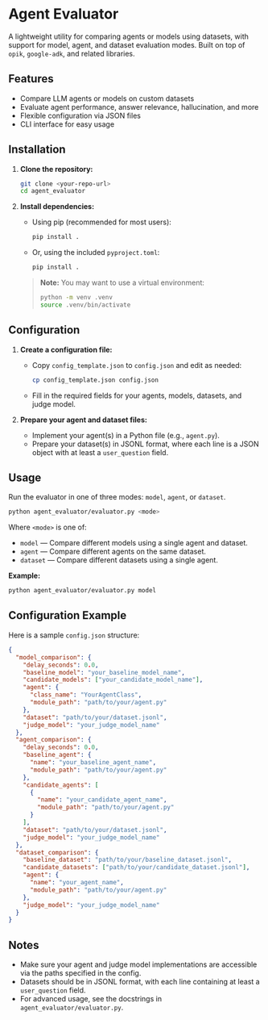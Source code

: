 # Agent Evaluator

A lightweight utility for comparing agents or models using datasets, with support for model, agent, and dataset evaluation modes. Built on top of `opik`, `google-adk`, and related libraries.

## Features

- Compare LLM agents or models on custom datasets
- Evaluate agent performance, answer relevance, hallucination, and more
- Flexible configuration via JSON files
- CLI interface for easy usage

## Installation

1. **Clone the repository:**
   ```bash
   git clone <your-repo-url>
   cd agent_evaluator
   ```

2. **Install dependencies:**
   - Using pip (recommended for most users):
     ```bash
     pip install .
     ```
   - Or, using the included `pyproject.toml`:
     ```bash
     pip install .
     ```

   > **Note:** You may want to use a virtual environment:
   > ```bash
   > python -m venv .venv
   > source .venv/bin/activate
   > ```

## Configuration

1. **Create a configuration file:**
   - Copy `config_template.json` to `config.json` and edit as needed:
     ```bash
     cp config_template.json config.json
     ```
   - Fill in the required fields for your agents, models, datasets, and judge model.

2. **Prepare your agent and dataset files:**
   - Implement your agent(s) in a Python file (e.g., `agent.py`).
   - Prepare your dataset(s) in JSONL format, where each line is a JSON object with at least a `user_question` field.

## Usage

Run the evaluator in one of three modes: `model`, `agent`, or `dataset`.

```bash
python agent_evaluator/evaluator.py <mode>
```

Where `<mode>` is one of:
- `model` &mdash; Compare different models using a single agent and dataset.
- `agent` &mdash; Compare different agents on the same dataset.
- `dataset` &mdash; Compare different datasets using a single agent.

**Example:**
```bash
python agent_evaluator/evaluator.py model
```

## Configuration Example

Here is a sample `config.json` structure:

```json
{
  "model_comparison": {
    "delay_seconds": 0.0,
    "baseline_model": "your_baseline_model_name",
    "candidate_models": ["your_candidate_model_name"],
    "agent": {
      "class_name": "YourAgentClass",
      "module_path": "path/to/your/agent.py"
    },
    "dataset": "path/to/your/dataset.jsonl",
    "judge_model": "your_judge_model_name"
  },
  "agent_comparison": {
    "delay_seconds": 0.0,
    "baseline_agent": {
      "name": "your_baseline_agent_name",
      "module_path": "path/to/your/agent.py"
    },
    "candidate_agents": [
      {
        "name": "your_candidate_agent_name",
        "module_path": "path/to/your/agent.py"
      }
    ],
    "dataset": "path/to/your/dataset.jsonl",
    "judge_model": "your_judge_model_name"
  },
  "dataset_comparison": {
    "baseline_dataset": "path/to/your/baseline_dataset.jsonl",
    "candidate_datasets": ["path/to/your/candidate_dataset.jsonl"],
    "agent": {
      "name": "your_agent_name",
      "module_path": "path/to/your/agent.py"
    },
    "judge_model": "your_judge_model_name"
  }
}
```

## Notes

- Make sure your agent and judge model implementations are accessible via the paths specified in the config.
- Datasets should be in JSONL format, with each line containing at least a `user_question` field.
- For advanced usage, see the docstrings in `agent_evaluator/evaluator.py`. 
